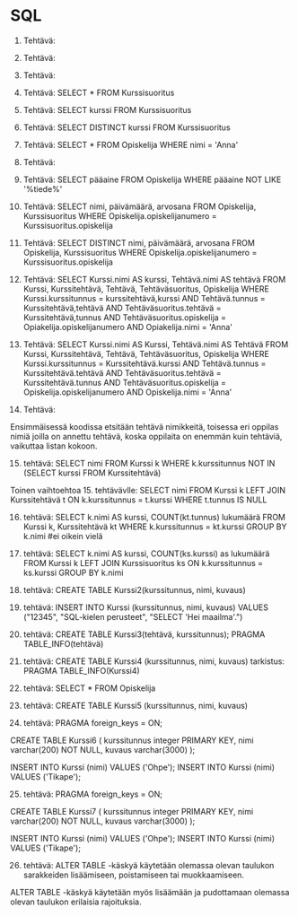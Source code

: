 # SQL
1. Tehtävä:

2. Tehtävä:

3. Tehtävä:

4. Tehtävä: SELECT * FROM Kurssisuoritus

5. Tehtävä: SELECT kurssi FROM Kurssisuoritus

6. Tehtävä: SELECT DISTINCT kurssi FROM Kurssisuoritus

7. Tehtävä: SELECT * FROM Opiskelija WHERE nimi = 'Anna'

8. Tehtävä:

9. Tehtävä: SELECT pääaine FROM Opiskelija WHERE pääaine NOT LIKE '%tiede%'

10. Tehtävä: SELECT nimi, päivämäärä, arvosana
 FROM Opiskelija, Kurssisuoritus
 WHERE Opiskelija.opiskelijanumero = Kurssisuoritus.opiskelija

11. Tehtävä: SELECT DISTINCT nimi, päivämäärä, arvosana FROM Opiskelija, Kurssisuoritus WHERE Opiskelija.opiskelijanumero = Kurssisuoritus.opiskelija


12. Tehtävä: SELECT Kurssi.nimi AS kurssi, Tehtävä.nimi AS tehtävä 
FROM Kurssi, Kurssitehtävä, Tehtävä, Tehtäväsuoritus, Opiskelija 
WHERE Kurssi.kurssitunnus = kurssitehtävä,kurssi 
AND Tehtävä.tunnus = Kurssitehtävä,tehtävä
AND Tehtäväsuoritus.tehtävä = Kurssitehtävä,tunnus
AND Tehtäväsuoritus.opiskelija = Opiakelija.opiskelijanumero
AND Opiakelija.nimi = 'Anna'
 

13. Tehtävä: SELECT Kurssi.nimi AS Kurssi, Tehtävä.nimi AS Tehtävä 
FROM Kurssi, Kurssitehtävä, Tehtävä, Tehtäväsuoritus, Opiskelija
WHERE Kurssi.kurssitunnus = Kurssitehtävä.kurssi
AND Tehtävä.tunnus = Kurssitehtävä.tehtävä
AND Tehtäväsuoritus.tehtävä = Kurssitehtävä.tunnus
AND Tehtäväsuoritus.opiskelija = Opiskelija.opiskelijanumero
AND Opiskelija.nimi = 'Anna'

14. Tehtävä: 

Ensimmäisessä koodissa etsitään tehtävä nimikkeitä, toisessa eri oppilas nimiä joilla on annettu tehtävä, 
koska oppilaita on enemmän kuin tehtäviä, vaikuttaa listan kokoon.

15. tehtävä:
SELECT nimi FROM Kurssi k
    WHERE k.kurssitunnus
        NOT IN (SELECT kurssi FROM Kurssitehtävä)
        
        
Toinen vaihtoehtoa 15. tehtävävlle:
SELECT nimi FROM Kurssi k
    LEFT JOIN Kurssitehtävä t
    ON k.kurssitunnus = t.kurssi
    WHERE t.tunnus IS NULL
    
16. tehtävä:
SELECT k.nimi AS kurssi, COUNT(kt.tunnus) lukumäärä FROM Kurssi k, Kurssitehtävä kt
    WHERE k.kurssitunnus = kt.kurssi GROUP BY k.nimi                                        #ei oikein vielä


17. tehtävä:
SELECT k.nimi AS kurssi, COUNT(ks.kurssi) as lukumäärä FROM Kurssi k LEFT JOIN Kurssisuoritus ks
    ON k.kurssitunnus = ks.kurssi GROUP BY k.nimi

18. tehtävä: CREATE TABLE Kurssi2(kurssitunnus, nimi, kuvaus)  

19. tehtävä: 
INSERT INTO Kurssi (kurssitunnus, nimi, kuvaus)
   VALUES ("12345", "SQL-kielen perusteet", "SELECT 'Hei maailma'.")

20. tehtävä:
CREATE TABLE Kurssi3(tehtävä, kurssitunnus);
PRAGMA TABLE_INFO(tehtävä)

21. tehtävä:
CREATE TABLE Kurssi4 (kurssitunnus, nimi, kuvaus)
tarkistus:
PRAGMA TABLE_INFO(Kurssi4)

22. tehtävä: SELECT * FROM Opiskelija

23. tehtävä: CREATE TABLE Kurssi5 (kurssitunnus, nimi, kuvaus)

24. tehtävä:
PRAGMA foreign_keys = ON;

CREATE TABLE Kurssi6 (
    kurssitunnus integer PRIMARY KEY,
    nimi varchar(200) NOT NULL,
    kuvaus varchar(3000)
);

INSERT INTO Kurssi (nimi) VALUES ('Ohpe');
INSERT INTO Kurssi (nimi) VALUES ('Tikape');

25. tehtävä:
PRAGMA foreign_keys = ON;

CREATE TABLE Kurssi7 (
    kurssitunnus integer PRIMARY KEY,
    nimi varchar(200) NOT NULL,
    kuvaus varchar(3000)
);

INSERT INTO Kurssi (nimi) VALUES ('Ohpe');
INSERT INTO Kurssi (nimi) VALUES ('Tikape');

26. tehtävä: ALTER TABLE -käskyä käytetään olemassa olevan taulukon sarakkeiden lisäämiseen, poistamiseen tai muokkaamiseen.

ALTER TABLE -käskyä käytetään myös lisäämään ja pudottamaan olemassa olevan taulukon erilaisia rajoituksia.




    
